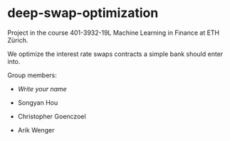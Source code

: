 # deep-swap-optimization
Project in the course 401-3932-19L  Machine Learning in Finance at ETH Zürich. 

We optimize the interest rate swaps contracts a simple bank should enter into.

Group members: 

*  *Write your name*

* Songyan Hou
* Christopher Goenczoel
* Arik Wenger
